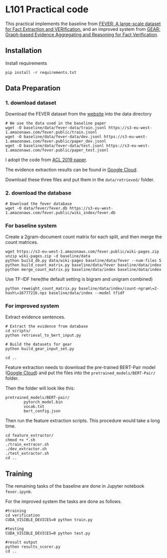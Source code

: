 # L101 Practical code

This practical implements the baseline from [FEVER: A large-scale dataset for Fact Extraction and VERification.](https://arxiv.org/abs/1803.05355) and an improved system  from [GEAR: Graph-based Evidence Aggregating and Reasoning for Fact Verification](https://arxiv.org/abs/1908.01843).


## Installation

Install requirements 

    pip install -r requirements.txt

## Data Preparation

### 1. download dataset  
Download the FEVER dataset from the [website](http://fever.ai/data.html) into the data directory
    
    # We use the data used in the baseline paper
    wget -O baseline/data/fever-data/train.jsonl https://s3-eu-west-1.amazonaws.com/fever.public/train.jsonl
    wget -O baseline/data/fever-data/dev.jsonl https://s3-eu-west-1.amazonaws.com/fever.public/paper_dev.jsonl
    wget -O baseline/data/fever-data/test.jsonl https://s3-eu-west-1.amazonaws.com/fever.public/paper_test.jsonl
    
I adopt the code from [ACL 2019 paper](https://github.com/thunlp/GEAR).

The evidence extraction results can be found in [Google Cloud](https://drive.google.com/drive/folders/1y-5VdcrqEEMtU8zIGcREacN1JCHqSp5K).

Download these three files and put them in the ``data/retrieved/`` folder. 

### 2. download the database
```
# Download the fever database
wget -O data/fever/fever.db https://s3-eu-west-1.amazonaws.com/fever.public/wiki_index/fever.db
```

### For baseline system
Create a 2gram-document count matrix for each split, and then merge the count matrices.
    
    wget https://s3-eu-west-1.amazonaws.com/fever.public/wiki-pages.zip
    unzip wiki-pages.zip -d baseline/data
    python build_db.py data/wiki-pages baseline/data/fever --num-files 5
    python build_count_matrix.py baseline/data/fever baseline/data/index
    python merge_count_matrix.py baseline/data/index baseline/data/index

Use TF-IDF here(the default setting is bigram and unigram combined)
    
    python reweight_count_matrix.py baseline/data/index/count-ngram\=2-hash\=16777216.npz baseline/data/index --model tfidf
  

### For improved system
Extract evidence sentences.

```
# Extract the evidence from database
cd scripts/
python retrieval_to_bert_input.py

# Build the datasets for gear
python build_gear_input_set.py

cd ..
```

Feature extraction needs to download the pre-trained BERT-Pair model ([Google Cloud](https://drive.google.com/drive/folders/1y-5VdcrqEEMtU8zIGcREacN1JCHqSp5K)) and put the files into the ``pretrained_models/BERT-Pair/`` folder.

Then the folder will look like this:
```
pretrained_models/BERT-pair/
    	pytorch_model.bin
    	vocab.txt
    	bert_config.json
```

Then run the feature extraction scripts. This procedure would take a long time.
```
cd feature_extractor/
chmod +x *.sh
./train_extracor.sh
./dev_extractor.sh
./test_extractor.sh
cd ..
```

## Training

The remaining tasks of the baseline are done in Jupyter notebook `fever.ipynb`. 

For the improved system the tasks are done as follows.
```
#training
cd verification
CUDA_VISIBLE_DEVICES=0 python train.py
```

```
#testing
CUDA_VISIBLE_DEVICES=0 python test.py
```

```
#result output
python results_scorer.py
cd ..
```

